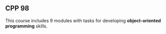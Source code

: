 ## CPP 98

This course includes 9 modules with tasks for developing **object-oriented programming** skills.